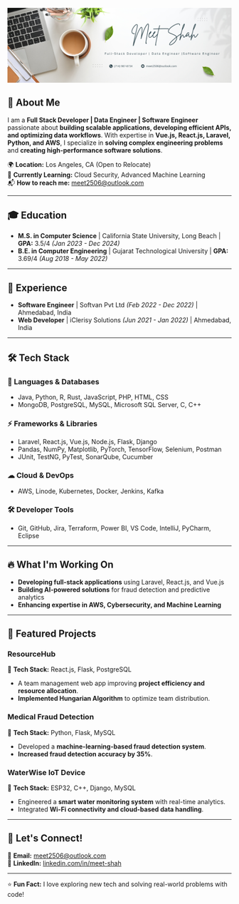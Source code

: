 

![Profile Banner](https://github.com/meets2506/meets2506/blob/main/Manager%20Marketing.jpg)

## 🚀 About Me  

I am a **Full Stack Developer | Data Engineer | Software Engineer** passionate about **building scalable applications, developing efficient APIs, and optimizing data workflows**. With expertise in **Vue.js, React.js, Laravel, Python, and AWS**, I specialize in **solving complex engineering problems** and **creating high-performance software solutions**.

🌍 **Location:** Los Angeles, CA (Open to Relocate)  
🌱 **Currently Learning:** Cloud Security, Advanced Machine Learning  
📬 **How to reach me:** [meet2506@outlook.com](mailto:meet2506@outlook.com)  

---

## 🎓 Education  

- **M.S. in Computer Science** | California State University, Long Beach | **GPA:** 3.5/4 *(Jan 2023 - Dec 2024)*  
- **B.E. in Computer Engineering** | Gujarat Technological University | **GPA:** 3.69/4 *(Aug 2018 - May 2022)*  

---

## 💼 Experience  

- **Software Engineer** | Softvan Pvt Ltd *(Feb 2022 - Dec 2022)* | Ahmedabad, India  
- **Web Developer** | iClerisy Solutions *(Jun 2021 - Jan 2022)* | Ahmedabad, India  

---

## 🛠 Tech Stack  

### 🚀 Languages & Databases  
- Java, Python, R, Rust, JavaScript, PHP, HTML, CSS  
- MongoDB, PostgreSQL, MySQL, Microsoft SQL Server, C, C++  

### ⚡ Frameworks & Libraries  
- Laravel, React.js, Vue.js, Node.js, Flask, Django  
- Pandas, NumPy, Matplotlib, PyTorch, TensorFlow, Selenium, Postman  
- JUnit, TestNG, PyTest, SonarQube, Cucumber  

### ☁ Cloud & DevOps  
- AWS, Linode, Kubernetes, Docker, Jenkins, Kafka  

### 🛠 Developer Tools  
- Git, GitHub, Jira, Terraform, Power BI, VS Code, IntelliJ, PyCharm, Eclipse  

---

## 🔥 What I'm Working On  

- **Developing full-stack applications** using Laravel, React.js, and Vue.js  
- **Building AI-powered solutions** for fraud detection and predictive analytics  
- **Enhancing expertise in AWS, Cybersecurity, and Machine Learning**  

---

## 📌 Featured Projects  

### **ResourceHub**  
🚀 **Tech Stack:** React.js, Flask, PostgreSQL  
- A team management web app improving **project efficiency and resource allocation**.  
- **Implemented Hungarian Algorithm** to optimize team distribution.  

### **Medical Fraud Detection**  
🚀 **Tech Stack:** Python, Flask, MySQL  
- Developed a **machine-learning-based fraud detection system**.  
- **Increased fraud detection accuracy by 35%**.  

### **WaterWise IoT Device**  
🚀 **Tech Stack:** ESP32, C++, Django, MySQL  
- Engineered a **smart water monitoring system** with real-time analytics.  
- Integrated **Wi-Fi connectivity and cloud-based data handling**.  

---

## 🤝 Let's Connect!  

📧 **Email:** [meet2506@outlook.com](mailto:meet2506@outlook.com)  
🔗 **LinkedIn:** [linkedin.com/in/meet-shah](https://www.linkedin.com/in/meet-s-shah)  

---

⭐ **Fun Fact:** I love exploring new tech and solving real-world problems with code!  
